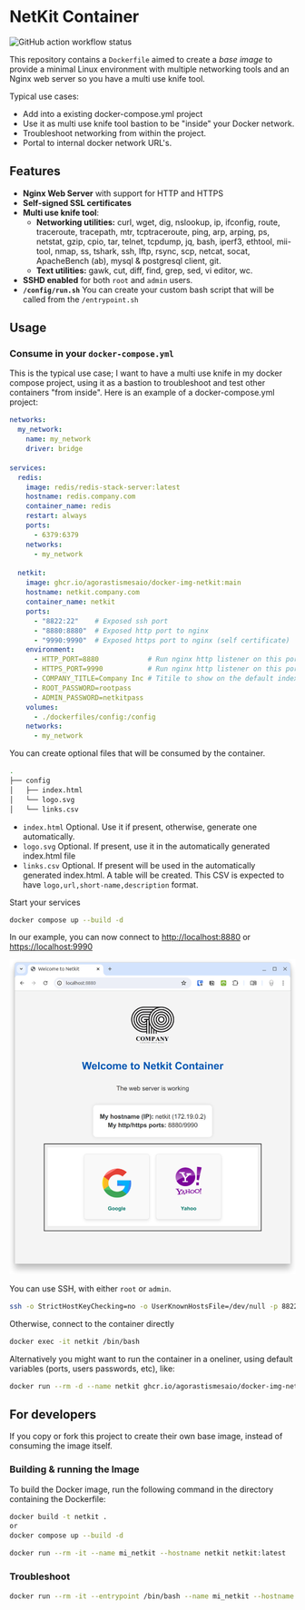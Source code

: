 # NetKit Container

![GitHub action workflow status](https://github.com/AgorastisMesaio/docker-img-netkit/actions/workflows/docker-publish.yml/badge.svg)

This repository contains a `Dockerfile` aimed to create a *base image* to provide a minimal Linux environment with multiple networking tools and an Nginx web server so you have a multi use knife tool.

Typical use cases:

- Add into a existing docker-compose.yml project
- Use it as multi use knife tool bastion to be "inside" your Docker network.
- Troubleshoot networking from within the project.
- Portal to internal docker network URL's.

## Features

- **Nginx Web Server** with support for HTTP and HTTPS
- **Self-signed SSL certificates**
- **Multi use knife tool**:
  - **Networking utilities:** curl, wget, dig, nslookup, ip, ifconfig, route, traceroute, tracepath, mtr, tcptraceroute, ping, arp, arping, ps, netstat, gzip, cpio, tar, telnet, tcpdump, jq, bash, iperf3, ethtool, mii-tool, nmap, ss, tshark, ssh, lftp, rsync, scp, netcat, socat, ApacheBench (ab), mysql & postgresql client, git.
  - **Text utilities:** gawk, cut, diff, find, grep, sed, vi editor, wc.
- **SSHD enabled** for both `root` and `admin` users.
- **`/config/run.sh`** You can create your custom bash script that will be called from the `/entrypoint.sh`

## Usage

### Consume in your `docker-compose.yml`

This is the typical use case; I want to have a multi use knife in my docker compose project, using it as a bastion to troubleshoot and test other containers "from inside". Here is an example of a docker-compose.yml project:

```yaml
networks:
  my_network:
    name: my_network
    driver: bridge

services:
  redis:
    image: redis/redis-stack-server:latest
    hostname: redis.company.com
    container_name: redis
    restart: always
    ports:
      - 6379:6379
    networks:
      - my_network

  netkit:
    image: ghcr.io/agorastismesaio/docker-img-netkit:main
    hostname: netkit.company.com
    container_name: netkit
    ports:
      - "8822:22"    # Exposed ssh port
      - "8880:8880"  # Exposed http port to nginx
      - "9990:9990"  # Exposed https port to nginx (self certificate)
    environment:
      - HTTP_PORT=8880            # Run nginx http listener on this port
      - HTTPS_PORT=9990           # Run nginx http listener on this port
      - COMPANY_TITLE=Company Inc # Titile to show on the default index.html
      - ROOT_PASSWORD=rootpass
      - ADMIN_PASSWORD=netkitpass
    volumes:
      - ./dockerfiles/config:/config
    networks:
      - my_network
```

You can create optional files that will be consumed by the container.

```zsh
.
├── config
│   ├── index.html
│   └── logo.svg
│   └── links.csv
```

- `index.html` Optional. Use it if present, otherwise, generate one automatically.
- `logo.svg` Optional. If present, use it in the automatically generated index.html file
- `links.csv` Optional. If present will be used in the automatically generated index.html. A table will be created. This CSV is expected to have `logo,url,short-name,description` format.

Start your services

```sh
docker compose up --build -d
```

In our example, you can now connect to [http://localhost:8880](http://localhost:8880) or [https://localhost:9990](https://localhost:9990)

![Browser to the web server](./.assets/00.web.png)

You can use SSH, with either `root` or `admin`.

```zsh
ssh -o StrictHostKeyChecking=no -o UserKnownHostsFile=/dev/null -p 8822 admin@localhost
```

Otherwise, connect to the container directly

```zsh
docker exec -it netkit /bin/bash
```

Alternatively you might want to run the container in a oneliner, using default variables (ports, users passwords, etc), like:

```sh
docker run --rm -d --name netkit ghcr.io/agorastismesaio/docker-img-netkit:main
```

## For developers

If you copy or fork this project to create their own base image, instead of consuming the image itself.

### Building & running the Image

To build the Docker image, run the following command in the directory containing the Dockerfile:

```sh
docker build -t netkit .
or
docker compose up --build -d
```

```sh
docker run --rm -it --name mi_netkit --hostname netkit netkit:latest
```

### Troubleshoot

```sh
docker run --rm -it --entrypoint /bin/bash --name mi_netkit --hostname netkit agorastismesaio/docker-img-netkit:latest
```
